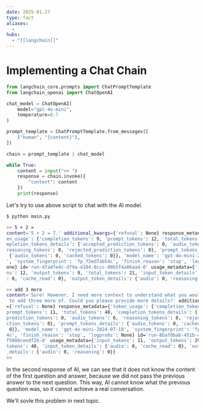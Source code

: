 ```yaml
---
date: 2025-01-27
type: fact
aliases:
  -
hubs:
  - "[[langchain]]"
---
```


# Implementing a Chat Chain

```py
from langchain_core.prompts import ChatPromptTemplate
from langchain_openai import ChatOpenAI

chat_model = ChatOpenAI(
    model="gpt-4o-mini",
    temperature=0.7
)

prompt_template = ChatPromptTemplate.from_messages([
    ("human", "{content}"),
])

chain = prompt_template | chat_model

while True:
    content = input(">> ")
    response = chain.invoke({
        "content": content
    })
    print(response)

```

Let's try to use above script to chat with the AI model.

```bash
$ python main.py

>> 5 + 2 =
content='5 + 2 = 7.' additional_kwargs={'refusal': None} response_metadata={'tok
en_usage': {'completion_tokens': 9, 'prompt_tokens': 12, 'total_tokens': 21, 'co
mpletion_tokens_details': {'accepted_prediction_tokens': 0, 'audio_tokens': 0, '
reasoning_tokens': 0, 'rejected_prediction_tokens': 0}, 'prompt_tokens_details':
 {'audio_tokens': 0, 'cached_tokens': 0}}, 'model_name': 'gpt-4o-mini-2024-07-18
', 'system_fingerprint': 'fp_72ed7ab54c', 'finish_reason': 'stop', 'logprobs': N
one} id='run-d7a4fe4c-d79a-4104-8ccc-80b5f4a86aa4-0' usage_metadata={'input_toke
ns': 12, 'output_tokens': 9, 'total_tokens': 21, 'input_token_details': {'audio'
: 0, 'cache_read': 0}, 'output_token_details': {'audio': 0, 'reasoning': 0}}

>> add 3 more 
content='Sure! However, I need more context to understand what you would like me
 to add three more of. Could you please provide more details?' additional_kwargs
={'refusal': None} response_metadata={'token_usage': {'completion_tokens': 29, '
prompt_tokens': 11, 'total_tokens': 40, 'completion_tokens_details': {'accepted_
prediction_tokens': 0, 'audio_tokens': 0, 'reasoning_tokens': 0, 'rejected_predi
ction_tokens': 0}, 'prompt_tokens_details': {'audio_tokens': 0, 'cached_tokens':
 0}}, 'model_name': 'gpt-4o-mini-2024-07-18', 'system_fingerprint': 'fp_72ed7ab5
4c', 'finish_reason': 'stop', 'logprobs': None} id='run-8baf0bab-451b-4928-acb6-
f5008ceedf2b-0' usage_metadata={'input_tokens': 11, 'output_tokens': 29, 'total_
tokens': 40, 'input_token_details': {'audio': 0, 'cache_read': 0}, 'output_token
_details': {'audio': 0, 'reasoning': 0}}
>> 
```

In the second response of AI, we can see that it does not know the content of the first question and answer, because we did not pass the previous answer to the next question. This way, AI cannot know what the previous question was, so it cannot achieve a real conversation.

We'll sovle this problem in next topic.



